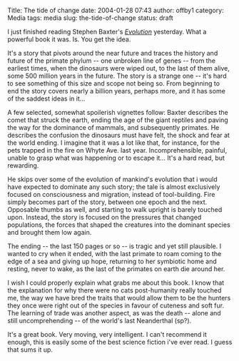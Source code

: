 Title: The tide of change
date: 2004-01-28 07:43
author: offby1
category: Media
tags: media
slug: the-tide-of-change
status: draft

I just finished reading Stephen Baxter's [_Evolution_](http://www.amazon.com/exec/obidos/dt/assoc/tg/aa/xml/assoc/-/034545782X/qid%3D1073925345/schoolblog-20/103-1057116-3560631) yesterday. What a powerful book it was. Is. You get the idea.

It's a story that pivots around the near future and traces the history and future of the primate phylum \-- one unbroken line of genes \-- from the earliest times, when the dinosaurs were wiped out, to the last of them alive, some 500 million years in the future. The story is a strange one \-- it's hard to see something of this size and scope not being so. From beginning to end the story covers nearly a billion years, perhaps more, and it has some of the saddest ideas in it\...

A few selected, somewhat spoilerish vignettes follow: Baxter describes the comet that struck the earth, ending the age of the giant reptiles and paving the way for the dominance of mammals, and subsequently primates. He describes the confusion the dinosaurs must have felt, the shock and fear at the world ending. I imagine that it was a lot like that, for instance, for the pets trapped in the fire on Whyte Ave. last year. Incomprehensible, painful, unable to grasp what was happening or to escape it\... It's a hard read, but rewarding.

He skips over some of the evolution of mankind's evolution that i would have expected to dominate any such story; the tale is almost exclusively focused on consciousness and migration, instead of tool-building. Fire simply becomes part of the story, between one epoch and the next. Opposable thumbs as well, and starting to walk upright is barely touched upon. Instead, the story is focused on the pressures that changed populations, the forces that shaped the creatures into the dominant species and brought them low again.

The ending \-- the last 150 pages or so \-- is tragic and yet still plausible. I wanted to cry when it ended, with the last primate to roam coming to the edge of a sea and giving up hope, returning to her symbiotic home and resting, never to wake, as the last of the primates on earth die around her.

I wish I could properly explain what grabs me about this book. I know that the explanation for why there were no cats post-humanity really touched me, the way we have bred the traits that would allow them to be the hunters they once were right out of the species in favour of cuteness and soft fur. The learning of trade was another aspect, as was the death \-- alone and still uncomprehending \-- of the world's last Neanderthal (sp?).

It's a great book. Very moving, very intelligent. I can't recommend it enough, this is easily some of the best science fiction i've ever read. I guess that sums it up.
